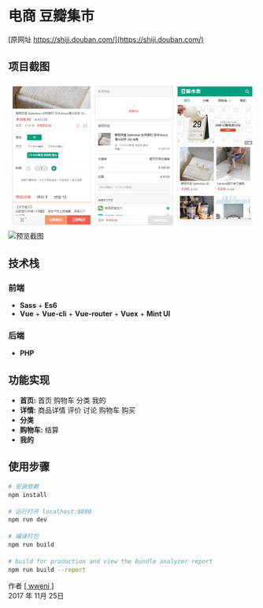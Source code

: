 # 电商 豆瓣集市

 [原网址 https://shiji.douban.com/](https://shiji.douban.com/)
## 项目截图

![预览截图](https://github.com/wwenj/dou-ban/blob/dev/Screenshots/md1.jpg)
![预览截图](https://github.com/wwenj/dou-ban/tree/dev/Screenshots/md2.jpg)

## 技术栈
### 前端
  * **Sass** + **Es6**
  * **Vue** + **Vue-cli** + **Vue-router** + **Vuex** + **Mint UI**
### 后端
* **PHP**
## 功能实现
* **首页:** 首页 购物车 分类 我的
* **详情:** 商品详情 评价 讨论 购物车 购买
* **分类**
* **购物车:** 结算
* **我的**
## 使用步骤


``` bash
# 安装依赖
npm install

# 运行打开 localhost:8080
npm run dev

# 编译打包
npm run build

# build for production and view the bundle analyzer report
npm run build --report
```

作者 [[ wwenj ]](http://www.wwenj.com/) <br>
2017 年 11月 25日
